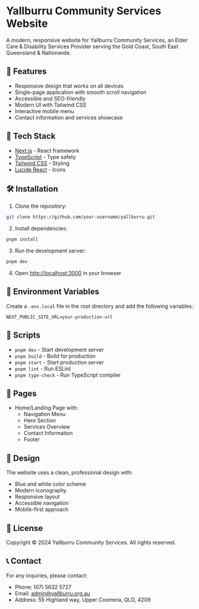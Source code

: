 # Yallburru Community Services Website

A modern, responsive website for Yallburru Community Services, an Elder Care & Disability Services Provider serving the Gold Coast, South East Queensland & Nationwide.

## 🌟 Features

- Responsive design that works on all devices
- Single-page application with smooth scroll navigation
- Accessible and SEO-friendly
- Modern UI with Tailwind CSS
- Interactive mobile menu
- Contact information and services showcase

## 🚀 Tech Stack

- [Next.js](https://nextjs.org/) - React framework
- [TypeScript](https://www.typescriptlang.org/) - Type safety
- [Tailwind CSS](https://tailwindcss.com/) - Styling
- [Lucide React](https://lucide.dev/) - Icons

## 🛠️ Installation

1. Clone the repository:

```bash
git clone https://github.com/your-username/yallburru.git
```

2. Install dependencies:

```bash
pnpm install
```

3. Run the development server:

```bash
pnpm dev
```

4. Open [http://localhost:3000](http://localhost:3000) in your browser

## 📝 Environment Variables

Create a `.env.local` file in the root directory and add the following variables:

```env
NEXT_PUBLIC_SITE_URL=your-production-url
```

## 🔧 Scripts

- `pnpm dev` - Start development server
- `pnpm build` - Build for production
- `pnpm start` - Start production server
- `pnpm lint` - Run ESLint
- `pnpm type-check` - Run TypeScript compiler

## 📱 Pages

- Home/Landing Page with:
  - Navigation Menu
  - Hero Section
  - Services Overview
  - Contact Information
  - Footer

## 🎨 Design

The website uses a clean, professional design with:
- Blue and white color scheme
- Modern iconography
- Responsive layout
- Accessible navigation
- Mobile-first approach

## 📄 License

Copyright © 2024 Yallburru Community Services. All rights reserved.

## 📞 Contact

For any inquiries, please contact:
- Phone: (07) 5632 5727
- Email: admin@yallburru.org.au
- Address: 55 Highland way, Upper Coomera, QLD, 4209